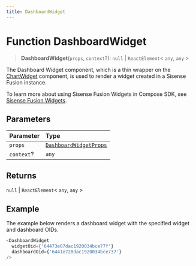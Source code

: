 ```yaml
---
title: DashboardWidget
---
```


# Function DashboardWidget

> **DashboardWidget**(`props`, `context`?): `null` \| `ReactElement`\< `any`, `any` \>

The Dashboard Widget component, which is a thin wrapper on the [ChartWidget](function.ChartWidget.md) component,
is used to render a widget created in a Sisense Fusion instance.

To learn more about using Sisense Fusion Widgets in Compose SDK,
see [Sisense Fusion Widgets](/guides/sdk/guides/charts/guide-fusion-widgets.html).

## Parameters

| Parameter | Type |
| :------ | :------ |
| `props` | [`DashboardWidgetProps`](../interfaces/interface.DashboardWidgetProps.md) |
| `context`? | `any` |

## Returns

`null` \| `ReactElement`\< `any`, `any` \>

## Example

The example below renders a dashboard widget with the specified widget and dashboard OIDs.
```ts
<DashboardWidget
  widgetOid={'64473e07dac1920034bce77f'}
  dashboardOid={'6441e728dac1920034bce737'}
/>
```

